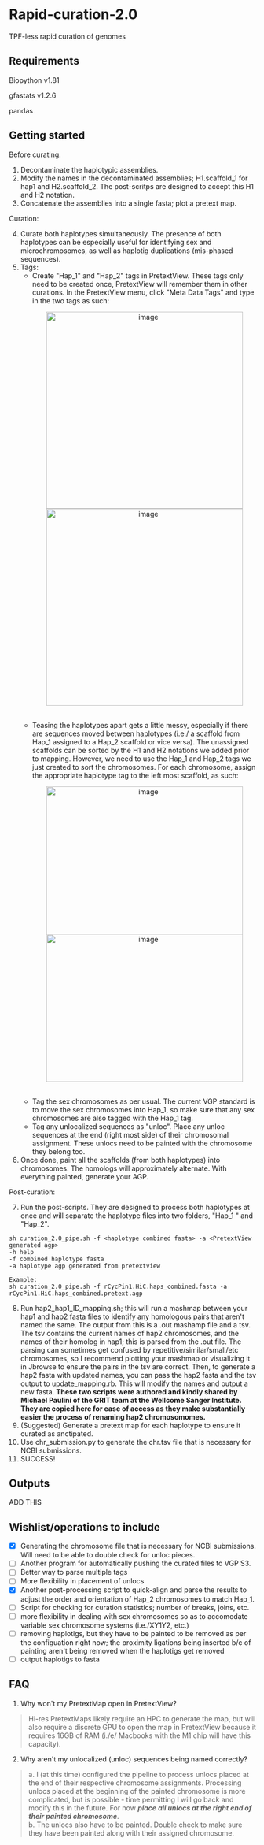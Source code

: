# Rapid-curation-2.0
TPF-less rapid curation of genomes 

## Requirements

Biopython v1.81

gfastats v1.2.6 

pandas 

## Getting started 

Before curating: 

1. Decontaminate the haplotypic assemblies. 
2. Modify the names in the decontaminated assemblies; H1.scaffold_1 for hap1 and H2.scaffold_2. The post-scritps are designed to accept this H1 and H2 notation. 
3. Concatenate the assemblies into a single fasta; plot a pretext map. 

Curation:

4. Curate both haplotypes simultaneously. The presence of both haplotypes can be especially useful for identifying sex and microchromosomes, as well as haplotig duplications (mis-phased sequences).
5. Tags: <br>
    * Create "Hap_1" and "Hap_2" tags in PretextView. These tags only need to be created once, PretextView will remember them in other curations. In the PretextView menu, click "Meta Data Tags" and type in the two tags as such: <br>
       <p align="center">
         <img width="400" alt="image" src="https://github.com/Nadolina/Rapid-curation-2.0/assets/73204272/ad08e8fa-9674-4f92-9699-8e1fc63ea48f"\>
         <img width="400" alt="image" src="https://github.com/Nadolina/Rapid-curation-2.0/assets/73204272/1d5e1812-b3d8-4c08-acf7-02a337f87cbd">
       </p>
       <br>
    * Teasing the haplotypes apart gets a little messy, especially if there are sequences moved between haplotypes (i.e./ a scaffold from Hap_1 assigned to a Hap_2 scaffold or vice versa). The unassigned scaffolds can be sorted by the H1 and H2 notations we added prior to mapping. However, we need to use the Hap_1 and Hap_2 tags we just created to sort the chromosomes. For each chromosome, assign the appropriate haplotype tag to the left most scaffold, as such: <br>
       <p align="center">
        <img width="400" height="300" alt="image" src="https://github.com/Nadolina/Rapid-curation-2.0/assets/73204272/1e2c4a3a-2b2c-4d74-8b8a-ae80228e90bc">
        <img width="400" height="300" alt="image" src="https://github.com/Nadolina/Rapid-curation-2.0/assets/73204272/a1531c9a-4159-41fd-8d48-9e78c7fa39d3">
       </p>
       <br>
    * Tag the sex chromosomes as per usual. The current VGP standard is to move the sex chromosomes into Hap_1, so make sure that any sex chromosomes are also tagged with the Hap_1 tag. <br>
    *  Tag any unlocalized sequences as "unloc". Place any unloc sequences at the end (right most side) of their chromosomal assignment. These unlocs need to be painted with the chromosome they belong too. <br> 
6. Once done, paint all the scaffolds (from both haplotypes) into chromosomes. The homologs will approximately alternate. With everything painted, generate your AGP. <br>
   
Post-curation:

7. Run the post-scripts. They are designed to process both haplotypes at once and will separate the haplotype files into two folders, "Hap_1 " and "Hap_2".
```
sh curation_2.0_pipe.sh -f <haplotype combined fasta> -a <PretextView generated agp> 
-h help
-f combined haplotype fasta
-a haplotype agp generated from pretextview

Example:
sh curation_2.0_pipe.sh -f rCycPin1.HiC.haps_combined.fasta -a rCycPin1.HiC.haps_combined.pretext.agp
```

8. Run hap2_hap1_ID_mapping.sh; this will run a mashmap between your hap1 and hap2 fasta files to identify any homologous pairs that aren't named the same. The output from this is a .out mashamp file and a tsv. The tsv contains the current names of hap2 chromosomes, and the names of their homolog in hap1; this is parsed from the .out file. The parsing can sometimes get confused by repetitive/similar/small/etc chromosomes, so I recommend plotting your mashmap or visualizing it in Jbrowse to ensure the pairs in the tsv are correct.  Then, to generate a hap2 fasta with updated names, you can pass the hap2 fasta and the tsv output to update_mapping.rb. This will modify the names and output a new fasta. **These two scripts were authored and kindly shared by Michael Paulini of the GRIT team at the Wellcome Sanger Institute. They are copied here for ease of access as they make substantially easier the process of renaming hap2 chromosomomes.** 
10. (Suggested) Generate a pretext map for each haplotype to ensure it curated as anctipated.
11. Use chr_submission.py to generate the chr.tsv file that is necessary for NCBI submissions. 
12. SUCCESS!
  
## Outputs 

ADD THIS 
  
## Wishlist/operations to include 

- [x] Generating the chromosome file that is necessary for NCBI submissions. Will need to be able to double check for unloc pieces. 
- [ ] Another program for automatically pushing the curated files to VGP S3.  
- [ ] Better way to parse multiple tags 
- [ ] More flexibility in placement of unlocs 
- [x] Another post-processing script to quick-align and parse the results to adjust the order and orientation of Hap_2 chromosomes to match Hap_1.
- [ ] Script for checking for curation statistics; number of breaks, joins, etc.
- [ ] more flexibility in dealing with sex chromosomes so as to accomodate variable sex chromosome systems (i.e./XY1Y2, etc.)
- [ ] removing haplotigs, but they have to be painted to be removed as per the configuation right now; the proximity ligations being inserted b/c of painting aren't being removed when the haplotigs get removed
- [ ] output haplotigs to fasta 

## FAQ
1. Why won't my PretextMap open in PretextView?

> Hi-res PretextMaps likely require an HPC to generate the map, but will also require a discrete GPU to open the map in PretextView because it requires 16GB of RAM (i./e/ Macbooks with the M1 chip will have this capacity).
  
2. Why aren't my unlocalized (unloc) sequences being named correctly?
  
> a. I (at this time) configured the pipeline to process unlocs placed at the end of their respective chromosome assignments. Processing unlocs placed at the beginning of the painted chromosome is more complicated, but is possible - time permitting I will go back and modify this in the future. For now ***place all unlocs at the right end of their painted chromosome***. <br>
> b. The unlocs also have to be painted. Double check to make sure they have been painted along with their assigned chromosome. 
